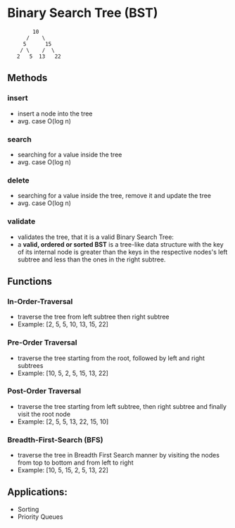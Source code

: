 # Binary Search Tree (BST)


            10
          /    \
         5      15
        / \    /  \ 
       2   5  13   22

## Methods

### insert 

- insert a node into the tree
- avg. case O(log n)

### search

- searching for a value inside the tree
- avg. case O(log n)

### delete

- searching for a value inside the tree, remove it and update the tree
- avg. case O(log n)

### validate

- validates the tree, that it is a valid Binary Search Tree:
- a **valid, ordered or sorted BST** is a tree-like data structure with the key of its internal node is greater than the keys in the respective nodes's left subtree and less than the ones in the right subtree.   

## Functions

### In-Order-Traversal

- traverse the tree from left subtree then right subtree
- Example: [2, 5, 5, 10, 13, 15, 22]

### Pre-Order Traversal

- traverse the tree starting from the root, followed by left and right subtrees
- Example: [10, 5, 2, 5, 15, 13, 22]

### Post-Order Traversal

- traverse the tree starting from left subtree, then right subtree and finally visit the root node
- Example: [2, 5, 5, 13, 22, 15, 10]

### Breadth-First-Search (BFS)

- traverse the tree in Breadth First Search manner by visiting the nodes from top to bottom and from left to right
- Example: [10, 5, 15, 2, 5, 13, 22]

## Applications:

- Sorting
- Priority Queues